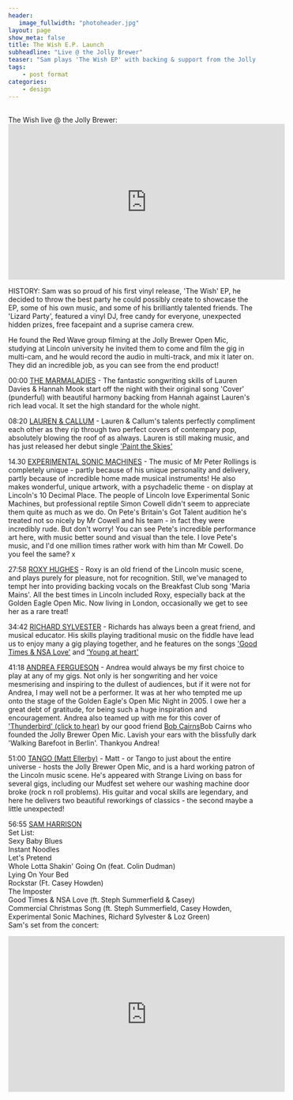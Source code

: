 ```yaml
---
header:
   image_fullwidth: "photoheader.jpg"
layout: page
show_meta: false
title: The Wish E.P. Launch
subheadline: "Live @ the Jolly Brewer"
teaser: "Sam plays 'The Wish EP' with backing & support from the Jolly Brewer family"
tags:
    - post format
categories:
    - design 
---
```

<!--more-->
<br>
 The Wish live @ the Jolly Brewer:<br>
 <iframe width="560" height="315" src="https://www.youtube.com/embed/JK2jhnZVMZI" frameborder="0" allowfullscreen></iframe>
 
HISTORY:
Sam was so proud of his first vinyl release, 'The Wish' EP, he decided to throw the best party he could possibly create to showcase the EP, some of his own music, and some of his brilliantly talented friends. The 'Lizard Party', featured a vinyl DJ, free candy for everyone, unexpected hidden prizes, free facepaint and a suprise camera crew.
 
He found the Red Wave group filming at the Jolly Brewer Open Mic, studying at Lincoln university he invited them to come and film the gig in multi-cam, and he would record the audio in multi-track, and mix it later on. They did an incredible job, as you can see from the end product! 

00:00
<a href="https://youtu.be/JK2jhnZVMZI">THE MARMALADIES</a> - The fantastic songwriting skills of Lauren Davies & Hannah Mook start off the night with their original song 'Cover' (punderful) with beautiful harmony backing from Hannah against Lauren's rich lead vocal. It set the high standard for the whole night.<br>

08:20
<a href="https://www.facebook.com/laurenrycroftmusician/">LAUREN & CALLUM</a> - Lauren & Callum's talents perfectly compliment each other as they rip through two perfect covers of contempary pop, absolutely blowing the roof of as always. Lauren is still making music, and has just released her debut single <a href="https://youtu.be/odbiqkA2-lQ">'Paint the Skies'</a> 

14.30
<a href="https://www.facebook.com/Experimental-Sonic-Machines-545357728887794/">EXPERIMENTAL SONIC MACHINES</a> - The music of Mr Peter Rollings is completely unique - partly because of his unique personality and delivery, partly because of incredible home made musical instruments! He also makes wonderful, unique artwork, with a psychadelic theme - on display at Lincoln's 10 Decimal Place. The people of Lincoln love Experimental Sonic Machines, but professional reptile Simon Cowell didn't seem to appreciate them quite as much as we do. On Pete's Britain's Got Talent audition he's treated not so nicely by Mr Cowell and his team - in fact they were incredibly rude. But don't worry! You can see Pete's incredible performance art here, with music better sound and visual than the tele. I love Pete's music, and I'd one million times rather work with him than Mr Cowell. Do you feel the same? x

27:58
<a href="https://youtu.be/mrUWPCKtDOg">ROXY HUGHES</a> - Roxy is an old friend of the Lincoln music scene, and  plays purely for pleasure, not for recognition. Still, we've managed to tempt her into providing backing vocals on the Breakfast Club song 'Maria Mains'. All the best times in Lincoln included Roxy, especially back at the Golden Eagle Open Mic. Now living in London, occasionally we get to see her as a rare treat!  

34:42
<a href="https://soundcloud.com/richard-the-fiddler">RICHARD SYLVESTER</a> - Richards has always been a great friend, and musical educator. His skills playing traditional music on the fiddle have lead us to enjoy many a gig playing together, and he features on the songs  <a href="https://youtu.be/tWTPK-vymFQ">'Good Times & NSA Love'</a> and <a href="https://youtu.be/7zW2UKTn-gM">'Young at heart'</a>

41:18
<a href="https://youtu.be/O4vCanHtutU">ANDREA FERGUESON</a> - Andrea would always be my first choice to play at any of my gigs. Not only is her songwriting and her voice mesmerising and inspiring to the dullest of audiences, but if it were not for Andrea, I may well not be a performer. It was at her who tempted me up onto the stage of the Golden Eagle's Open Mic Night in 2005. I owe her a great debt of gratitude, for being such a huge inspiration and encouragement. Andrea also teamed up with me for this cover of <a href="https://soundcloud.com/bob-cairns">'Thunderbird' (click to hear)</a> by our good friend <a href="https://youtu.be/rtuWfQoe0eo">Bob Cairns</a>Bob Cairns who founded the Jolly Brewer Open Mic. Lavish your ears with the blissfully dark 'Walking Barefoot in Berlin'. Thankyou Andrea!

51:00
<a href="https://www.facebook.com/tangoellerbymusic/">TANGO (Matt Ellerby)</a> - Matt - or Tango to just about the entire universe - hosts the Jolly Brewer Open Mic, and is a hard working patron of the Lincoln music scene. He's appeared with Strange Living on bass for several gigs, including our Mudfest set wehere our washing machine door broke (rock n roll problems). His guitar and vocal skills are legendary, and here he delivers two beautiful reworkings of classics - the second maybe a little unexpected!

56:55
<a href="https://www.facebook.com/samofthex/">SAM HARRISON</a><br>
Set List:<br>
Sexy Baby Blues<br>
Instant Noodles<br>
Let's Pretend<br>
Whole Lotta Shakin' Going On (feat. Colin Dudman)<br>
Lying On Your Bed<br>
Rockstar (Ft. Casey Howden)<br>
The Imposter<br>
Good Times & NSA Love (ft. Steph Summerfield & Casey)<br>
Commercial Christmas Song (ft. Steph Summerfield, Casey Howden, Experimental Sonic Machines, Richard Sylvester & Loz Green)<br>
 Sam's set from the concert:<br>
 <iframe width="560" height="315" src="https://www.youtube.com/watch?v=Asn0sb6FpK8" frameborder="0" allowfullscreen></iframe>
 <br>


